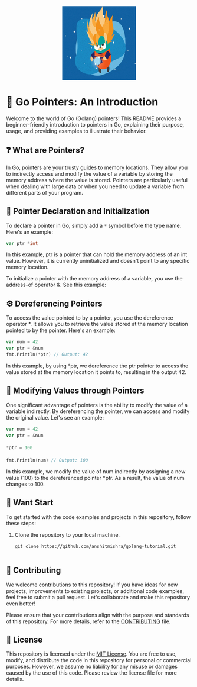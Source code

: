 <div align="center">
  <img src="/images/pointer/one.gif" alt="Go Pointers Icon" width="200" height="200">
</div>

# 📌 Go Pointers: An Introduction

Welcome to the world of Go (Golang) pointers! This README provides a beginner-friendly introduction to pointers in Go, explaining their purpose, usage, and providing examples to illustrate their behavior.

## ❓ What are Pointers?

In Go, pointers are your trusty guides to memory locations. They allow you to indirectly access and modify the value of a variable by storing the memory address where the value is stored. Pointers are particularly useful when dealing with large data or when you need to update a variable from different parts of your program.

## 📍 Pointer Declaration and Initialization

To declare a pointer in Go, simply add a `*` symbol before the type name. Here's an example:

```go
var ptr *int
```
In this example, ptr is a pointer that can hold the memory address of an int value. However, it is currently uninitialized and doesn't point to any specific memory location.

To initialize a pointer with the memory address of a variable, you use the address-of operator &. See this example:

## ⚙️ Dereferencing Pointers
To access the value pointed to by a pointer, you use the dereference operator *. It allows you to retrieve the value stored at the memory location pointed to by the pointer. Here's an example:

```go
var num = 42
var ptr = &num
fmt.Println(*ptr) // Output: 42

```

In this example, by using *ptr, we dereference the ptr pointer to access the value stored at the memory location it points to, resulting in the output 42.

## 🔄 Modifying Values through Pointers
One significant advantage of pointers is the ability to modify the value of a variable indirectly. By dereferencing the pointer, we can access and modify the original value. Let's see an example:

```go
var num = 42
var ptr = &num

*ptr = 100

fmt.Println(num) // Output: 100

```

In this example, we modify the value of num indirectly by assigning a new value (100) to the dereferenced pointer *ptr. As a result, the value of num changes to 100.


## 🚀 Want Start

To get started with the code examples and projects in this repository, follow these steps:

1. Clone the repository to your local machine.
   ```shell
   git clone https://github.com/anshitmishra/golang-tutorial.git


## 🤝 Contributing

We welcome contributions to this repository! If you have ideas for new projects, improvements to existing projects, or additional code examples, feel free to submit a pull request. Let's collaborate and make this repository even better!

Please ensure that your contributions align with the purpose and standards of this repository. For more details, refer to the [CONTRIBUTING](CONTRIBUTING.md) file.

## 📄 License

This repository is licensed under the [MIT License](LICENSE). You are free to use, modify, and distribute the code in this repository for personal or commercial purposes. However, we assume no liability for any misuse or damages caused by the use of this code. Please review the license file for more details.
